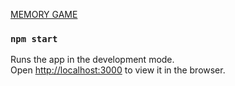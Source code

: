 [MEMORY GAME](https://dmitiy.github.io/memoryGame/)

### `npm start`

Runs the app in the development mode.<br />
Open [http://localhost:3000](http://localhost:3000) to view it in the browser.
